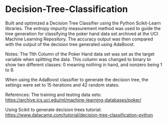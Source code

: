 # Decision-Tree-Classification
Built and optimized a Decision Tree Classifier using the Python Scikit-Learn libraries. The entropy impurity measurement method was used to guide the tree generation for classifying the poker hand data set archived at the UCI Machine Learning Repository. The accuracy output was then compared with the output of the decision tree generated using AdaBoost.


Notes:
The 11th Column of the Poker Hand data set was set as the target variable when splitting the data. This column was changed to binary to show two different classes: 0 meaning nothing in hand, and nonzero being 1 to 9.

When using the AdaBoost classifier to generate the decision tree, the settings were set to 15 iterations and 42 random states.


References:
The training and testing data sets:
https://archive.ics.uci.edu/ml/machine-learning-databases/poker/

Using Scikit to generate decision trees tutorial:
https://www.datacamp.com/tutorial/decision-tree-classification-python
